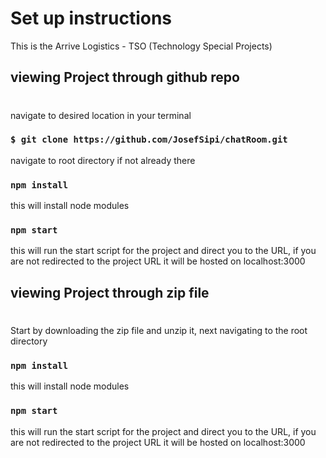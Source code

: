 # Set up instructions 

This is the Arrive Logistics - TSO (Technology Special Projects)

## viewing Project through github repo
#
navigate to desired location in your terminal

### `$ git clone https://github.com/JosefSipi/chatRoom.git`
navigate to root directory if not already there
### `npm install`

this will install node modules

### `npm start`
this will run the start script for the project and direct you to the URL, if you are not redirected to the project URL it will be hosted on localhost:3000
## viewing Project through zip file
#
Start by downloading the zip file and unzip it, next navigating to the root directory
### `npm install`

this will install node modules

### `npm start`

this will run the start script for the project and direct you to the URL, if you are not redirected to the project URL it will be hosted on localhost:3000

#
